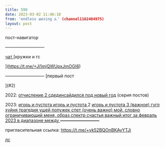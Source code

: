 ```yaml
---
title: 590
date: 2023-03-02 11:46:18
from: 'endless шизing ⍼' (channel1162404975)
layout: post
---
```


пост-навигатор

—————————

[чат
](https://t.me/+Ghfkt2c3YHk5ODUy)
[кружки и гс


](https://t.me/+Ji1mjQWUpxJmOGI6)


—————————
[первый пост

](#2)

2022:
[отчисление 2
](#454)
[сдединсайдился под новый год](#478) (серия постов)

2023:
[игорь и пустота
](#489)
[игорь и пустота ](#558)2
[игорь и пустота 3 (важное)
](#570)
[гугл хуйня
](#545)
[трагедия ушей
](#548)
[попужек спет (очень важно)
](#563)
[мой, словно ограничивающий меня, образ
](#578)
[спектр счастья
](#583)
[важный итог за февраль 2023
](#587)
[в диапазоне между
](#642)
**—————————**

пригласительная ссылка: 
<https://t.me/+vk52BQOnBKAyYTJi>

[лс](https://t.me/myEndlessMind)
